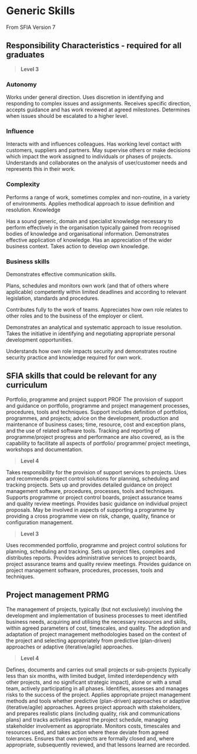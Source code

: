 # Generic Skills

From SFIA Version 7

## Responsibility Characteristics - required for all graduates

> **Level 3**

### Autonomy

Works under general direction. Uses discretion in identifying and responding to complex issues and assignments. Receives specific direction, accepts guidance and has work reviewed at agreed milestones. Determines when issues should be escalated to a higher level.

### Influence

Interacts with and influences colleagues. Has working level contact with customers, suppliers and partners. May supervise others or make decisions which impact the work assigned to individuals or phases of projects. Understands and collaborates on the analysis of user/customer needs and represents this in their work.

### Complexity

Performs a range of work, sometimes complex and non-routine, in a variety of environments. Applies methodical approach to issue definition and resolution.
Knowledge

Has a sound generic, domain and specialist knowledge necessary to perform effectively in the organisation typically gained from recognised bodies of knowledge and organisational information. Demonstrates effective application of knowledge. Has an appreciation of the wider business context. Takes action to develop own knowledge.

### Business skills

Demonstrates effective communication skills.

Plans, schedules and monitors own work (and that of others where applicable) competently within limited deadlines and according to relevant legislation, standards and procedures.

Contributes fully to the work of teams. Appreciates how own role relates to other roles and to the business of the employer or client.

Demonstrates an analytical and systematic approach to issue resolution.
Takes the initiative in identifying and negotiating appropriate personal development opportunities.

Understands how own role impacts security and demonstrates routine security practice and knowledge required for own work.

## SFIA skills that could be relevant for any curriculum

Portfolio, programme and project support PROF
The provision of support and guidance on portfolio, programme and project management processes, procedures, tools and techniques. Support includes definition of portfolios, programmes, and projects; advice on the development, production and maintenance of business cases; time, resource, cost and exception plans, and the use of related software tools. Tracking and reporting of programme/project progress and performance are also covered, as is the capability to facilitate all aspects of portfolio/ programme/ project meetings, workshops and documentation.

> **Level 4**

Takes responsibility for the provision of support services to projects. Uses and recommends project control solutions for planning, scheduling and tracking projects. Sets up and provides detailed guidance on project management software, procedures, processes, tools and techniques. Supports programme or project control boards, project assurance teams and quality review meetings. Provides basic guidance on individual project proposals. May be involved in aspects of supporting a programme by providing a cross programme view on risk, change, quality, finance or configuration management.

> **Level 3**

Uses recommended portfolio, programme and project control solutions for planning, scheduling and tracking. Sets up project files, compiles and distributes reports. Provides administrative services to project boards, project assurance teams and quality review meetings. Provides guidance on project management software, procedures, processes, tools and techniques.

## Project management PRMG

The management of projects, typically (but not exclusively) involving the development and implementation of business processes to meet identified business needs, acquiring and utilising the necessary resources and skills, within agreed parameters of cost, timescales, and quality. The adoption and adaptation of project management methodologies based on the context of the project and selecting appropriately from predictive (plan-driven) approaches or adaptive (iterative/agile) approaches.

> **Level 4**

Defines, documents and carries out small projects or sub-projects (typically less than six months, with limited budget, limited interdependency with other projects, and no significant strategic impact), alone or with a small team, actively participating in all phases. Identifies, assesses and manages risks to the success of the project. Applies appropriate project management methods and tools whether predictive (plan-driven) approaches or adaptive (iterative/agile) approaches. Agrees project approach with stakeholders, and prepares realistic plans (including quality, risk and communications plans) and tracks activities against the project schedule, managing stakeholder involvement as appropriate. Monitors costs, timescales and resources used, and takes action where these deviate from agreed tolerances. Ensures that own projects are formally closed and, where appropriate, subsequently reviewed, and that lessons learned are recorded.
